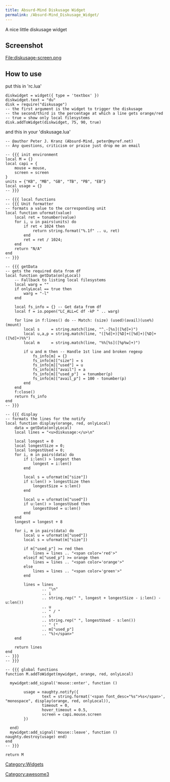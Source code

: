 ```yaml
---
title: Absurd-Mind Diskusage Widget
permalink: /Absurd-Mind_Diskusage_Widget/
---
```


A nice little diskusage widget

Screenshot
----------

[<File:diskusage-screen.png>](/File:diskusage-screen.png "wikilink")

How to use
----------

put this in 'rc.lua'

    diskwidget = widget({ type = 'textbox' })
    diskwidget.text = "du"
    disk = require("diskusage")
    -- the first argument is the widget to trigger the diskusage
    -- the second/third is the percentage at which a line gets orange/red
    -- true = show only local filesystems
    disk.addToWidget(diskwidget, 75, 90, true)

and this in your 'diskusage.lua'

    -- @author Peter J. Kranz (Absurd-Mind, peter@myref.net)
    -- Any questions, criticism or praise just drop me an email

    -- {{{ init environment
    local M = {}
    local capi = {
        mouse = mouse,
        screen = screen
    }
    units = {"KB", "MB", "GB", "TB", "PB", "EB"}
    local usage = {}
    -- }}}

    -- {{{ local functions
    -- {{{ Unit formatter
    -- formats a value to the corresponding unit
    local function uformat(value)
        local ret = tonumber(value)
        for i, u in pairs(units) do
            if ret < 1024 then
                return string.format("%.1f" .. u, ret)
            end
            ret = ret / 1024;
        end
        return "N/A"
    end
    -- }}}

    -- {{{ getData
    -- gets the required data from df
    local function getData(onlyLocal)
        -- Fallback to listing local filesystems
        local warg = ""
        if onlyLocal == true then
            warg = "-l"
        end

        local fs_info = {} -- Get data from df
        local f = io.popen("LC_ALL=C df -kP " .. warg)

        for line in f:lines() do -- Match: (size) (used)(avail)(use%) (mount)
            local s     = string.match(line, "^.-[%s]([%d]+)")
            local u,a,p = string.match(line, "([%d]+)[%D]+([%d]+)[%D]+([%d]+)%%")
            local m     = string.match(line, "%%[%s]([%p%w]+)")

            if u and m then -- Handle 1st line and broken regexp
                fs_info[m] = {}
                fs_info[m]["size"] = s
                fs_info[m]["used"] = u
                fs_info[m]["avail"] = a
                fs_info[m]["used_p"]  = tonumber(p)
                fs_info[m]["avail_p"] = 100 - tonumber(p)
            end
        end
        f:close()
        return fs_info
    end
    -- }}}

    -- {{{ display
    -- formats the lines for the notify
    local function display(orange, red, onlyLocal)
        data = getData(onlyLocal)
        local lines = "<u>diskusage:</u>\n"

        local longest = 0
        local longestSize = 0;
        local longestUsed = 0;
        for i, m in pairs(data) do
            if i:len() > longest then
                longest = i:len()
            end

            local s = uformat(m["size"])
            if s:len() > longestSize then
                longestSize = s:len()
            end

            local u = uformat(m["used"])
            if u:len() > longestUsed then
                longestUsed = u:len()
            end
        end
        longest = longest + 8

        for i, m in pairs(data) do
            local u = uformat(m["used"])
            local s = uformat(m["size"])

            if m["used_p"] >= red then
                lines = lines .. "<span color='red'>"
            elseif m["used_p"] >= orange then
                lines = lines .. "<span color='orange'>"
            else
                lines = lines .. "<span color='green'>"
            end

            lines = lines
                    .. "\n"
                    .. i
                    .. string.rep(" ", longest + longestSize - i:len() - u:len())
                    .. u
                    .. " / "
                    .. s
                    .. string.rep(" ", longestUsed - s:len())
                    .. " ("
                    .. m["used_p"]
                    .. "%)</span>"
        end

        return lines
    end
    -- }}}
    -- }}}

    -- {{{ global functions
    function M.addToWidget(mywidget, orange, red, onlyLocal)

      mywidget:add_signal('mouse::enter', function ()

            usage = naughty.notify({
                    text = string.format('<span font_desc="%s">%s</span>', "monospace", display(orange, red, onlyLocal)),
                    timeout = 0,
                    hover_timeout = 0.5,
                    screen = capi.mouse.screen
            })

      end)
      mywidget:add_signal('mouse::leave', function () naughty.destroy(usage) end)
    end
    -- }}}

    return M

[Category:Widgets](/Category:Widgets "wikilink")

[Category:awesome3](/Category:awesome3 "wikilink")